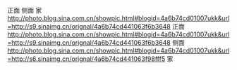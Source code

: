 正面 侧面 家
http://photo.blog.sina.com.cn/showpic.html#blogid=4a6b74cd01007ukk&url=http://s9.sinaimg.cn/orignal/4a6b74cd441063f6b3648
正面
http://photo.blog.sina.com.cn/showpic.html#blogid=4a6b74cd01007ukk&url=http://s9.sinaimg.cn/orignal/4a6b74cd441063f6b3648
侧面
http://photo.blog.sina.com.cn/showpic.html#blogid=4a6b74cd01007ukk&url=http://s6.sinaimg.cn/orignal/4a6b74cd441063f98fff5
家
 
